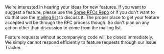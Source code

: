 We’re interested in hearing your ideas for new features. If you want to suggest a feature, please use the [Spree RFCs Repo](https://github.com/spree-contrib/rfcs) or if you don't want to do that use the [mailing list](https://groups.google.com/forum/#!forum/spree-user) to discuss it.  The proper place to get your feature accepted will be through the RFC process though. So don't plan on any action other than discussion to come from the mailing list.

Feature requests without accompanying code will be closed immediately. We simply cannot respond efficiently to feature requests through our Issue Tracker.
